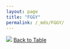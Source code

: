 ```yaml
---
layout: page
title: "FGGY"
permalink: /_mds/FGGY/
---
```


![](../../alns_9.28.22/aln_5HSAA040842_0.962.png?raw=true
)
[Back to Table](../../display)
